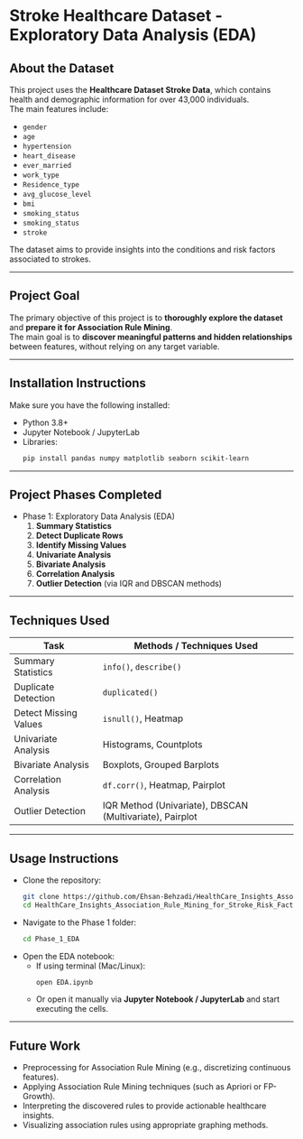 # Stroke Healthcare Dataset - Exploratory Data Analysis (EDA)

## About the Dataset
This project uses the **Healthcare Dataset Stroke Data**, which contains health and demographic information for over 43,000 individuals.  
The main features include:
- `gender`
- `age`
- `hypertension`
- `heart_disease`
- `ever_married`
- `work_type`
- `Residence_type`
- `avg_glucose_level`
- `bmi`
- `smoking_status`
- `smoking_status`
- `stroke`

The dataset aims to provide insights into the conditions and risk factors associated to strokes.

---

## Project Goal
The primary objective of this project is to **thoroughly explore the dataset** and **prepare it for Association Rule Mining**.  
The main goal is to **discover meaningful patterns and hidden relationships** between features, without relying on any target variable.

---

## Installation Instructions
Make sure you have the following installed:
- Python 3.8+
- Jupyter Notebook / JupyterLab
- Libraries:
  ```bash
  pip install pandas numpy matplotlib seaborn scikit-learn
  ```

---

## Project Phases Completed
- Phase 1: Exploratory Data Analysis (EDA)
  1. **Summary Statistics**  
  2. **Detect Duplicate Rows** 
  3. **Identify Missing Values**  
  4. **Univariate Analysis**  
  5. **Bivariate Analysis**  
  6. **Correlation Analysis**  
  7. **Outlier Detection** (via IQR and DBSCAN methods)

---

## Techniques Used

| Task                        | Methods / Techniques Used                                 |
|-----------------------------|-----------------------------------------------------------|
| Summary Statistics          | `info()`, `describe()`                                    |
| Duplicate Detection         | `duplicated()`                                            |
| Detect Missing Values       | `isnull()`, Heatmap                                       |
| Univariate Analysis         | Histograms, Countplots                                    |
| Bivariate Analysis          | Boxplots, Grouped Barplots                                |
| Correlation Analysis        | `df.corr()`, Heatmap, Pairplot                            |
| Outlier Detection           | IQR Method (Univariate), DBSCAN (Multivariate), Pairplot  |


---

## Usage Instructions

- Clone the repository:
   ```bash
   git clone https://github.com/Ehsan-Behzadi/HealthCare_Insights_Association_Rule_Mining_for_Stroke_Risk_Factors.git
   cd HealthCare_Insights_Association_Rule_Mining_for_Stroke_Risk_Factors
   ```
- Navigate to the Phase 1 folder:
   ```bash
   cd Phase_1_EDA
   ```
- Open the EDA notebook:
   - If using terminal (Mac/Linux):
     ```bash
     open EDA.ipynb
     ```
   - Or open it manually via **Jupyter Notebook / JupyterLab** and start executing the cells.

---

## Future Work
- Preprocessing for Association Rule Mining (e.g., discretizing continuous features).
- Applying Association Rule Mining techniques (such as Apriori or FP-Growth).
- Interpreting the discovered rules to provide actionable healthcare insights.
- Visualizing association rules using appropriate graphing methods.
